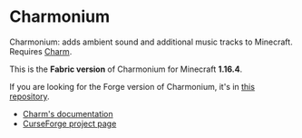 # Charmonium

Charmonium: adds ambient sound and additional music tracks to Minecraft. Requires [Charm](https://github.com/svenhjol/Charm/).

This is the **Fabric version** of Charmonium for Minecraft **1.16.4**.

If you are looking for the Forge version of Charmonium, it's in [this repository](https://github.com/svenhjol/CharmoniumForge/).

* [Charm's documentation](https://svenhjol.github.io/Charm/)
* [CurseForge project page](https://www.curseforge.com/minecraft/mc-mods/charmonium-reforged/)

